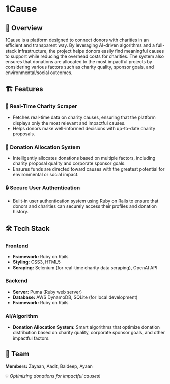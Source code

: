 # 1Cause

## 🚀 Overview  
1Cause is a platform designed to connect donors with charities in an efficient and transparent way. By leveraging AI-driven algorithms and a full-stack infrastructure, the project helps donors easily find meaningful causes to support while reducing the overhead costs for charities. The system also ensures that donations are allocated to the most impactful projects by considering various factors such as charity quality, sponsor goals, and environmental/social outcomes.  

## 🏗 Features  

### 🌱 Real-Time Charity Scraper  
- Fetches real-time data on charity causes, ensuring that the platform displays only the most relevant and impactful causes.  
- Helps donors make well-informed decisions with up-to-date charity proposals.  

### 💸 Donation Allocation System  
- Intelligently allocates donations based on multiple factors, including charity proposal quality and corporate sponsor goals.  
- Ensures funds are directed toward causes with the greatest potential for environmental or social impact.  

### 🔒 Secure User Authentication  
- Built-in user authentication system using Ruby on Rails to ensure that donors and charities can securely access their profiles and donation history.  

## 🛠 Tech Stack  

### **Frontend**  
- **Framework:** Ruby on Rails  
- **Styling:** CSS3, HTML5  
- **Scraping:** Selenium (for real-time charity data scraping), OpenAI API  

### **Backend**  
- **Server:** Puma (Ruby web server)  
- **Database:** AWS DynamoDB, SQLite (for local development)  
- **Framework:** Ruby on Rails  

### **AI/Algorithm**  
- **Donation Allocation System:** Smart algorithms that optimize donation distribution based on charity quality, corporate sponsor goals, and other impactful factors.  

## 📩 Team  
**Members:** Zayaan, Aadit, Baldeep, Ayaan  

💡 *Optimizing donations for impactful causes!*  
